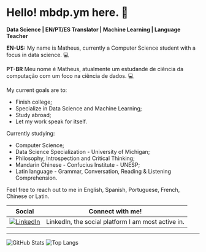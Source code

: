 # Hello! mbdp.ym here. :wave:

**Data Science | EN/PT/ES Translator | Machine Learning | Language Teacher**

**EN-US:** My name is Matheus, currently a Computer Science student with a focus in data science. :computer:

**PT-BR** Meu nome é Matheus, atualmente um estudande de ciência da computação com um foco na ciência de dados. :computer:

My current goals are to:

- Finish college;
- Specialize in Data Science and Machine Learning;
- Study abroad;
- Let my work speak for itself.

Currently studying:

- Computer Science;
- Data Science Specialization - University of Michigan;
- Philosophy, Introspection and Critical Thinking;
- Mandarin Chinese - Confucius Institute - UNESP;
- Latin language - Grammar, Conversation, Reading & Listening Comprehension.

Feel free to reach out to me in English, Spanish, Portuguese, French, Chinese or Latin.


|Social| Connect with me!|
-----------|-------------|
[![LinkedIn](https://cdn.discordapp.com/attachments/1118312260159406123/1126167540293439589/icons8-linkedin-40.png)](https://www.linkedin.com/in/matheusbilbao/)| LinkedIn, the social platform I am most active in.|

---

![GitHub Stats](https://github-readme-stats.vercel.app/api?username=mbdpym&theme=transparent&bg_color=FFF&border_color=f1a6a6&show_icons=true&icon_color=f1a6a6&title_color=f1a6a6&text_color=f1a6a6)
![Top Langs](https://github-readme-stats-git-masterrstaa-rickstaa.vercel.app/api/top-langs/?username=mbdpym&layout=compact&bg_color=FFF&border_color=f1a6a6&title_color=f1a6a6&text_color=f1a6a6)
